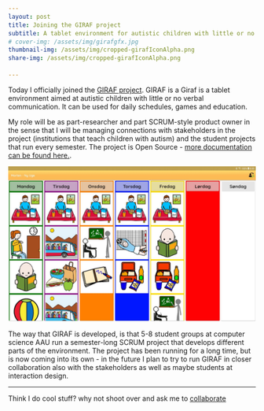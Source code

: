 ```yaml
---
layout: post
title: Joining the GIRAF project
subtitle: A tablet environment for autistic children with little or no verbal communication
# cover-img: /assets/img/girafgfx.jpg
thumbnail-img: /assets/img/cropped-girafIconAlpha.png
share-img: /assets/img/cropped-girafIconAlpha.png

---
```

Today I officially joined the [GIRAF project](https://giraf.cs.aau.dk/en/about-giraf/). GIRAF is a Giraf is a tablet environment aimed at autistic children with little or no verbal communication. It can be used for daily schedules, games and education. 

My role will be as part-researcher and part SCRUM-style product owner in the sense that I will be managing connections with stakeholders in the project (institutions that teach children with autism) and the student projects that run every semester. The project is Open Source - [more documentation can be found here.](https://aau-giraf.github.io/wiki/).

![The GIRAF system showing a PECS system running GIRAF](/assets/img/girafgfx.jpg "The GIRAF system showing a PECS system running GIRAF")

The way that GIRAF is developed, is that 5-8 student groups at computer science AAU run a semester-long SCRUM project that develops different parts of the environment. The project has been running for a long time, but is now coming into its own - in the future I plan to try to run GIRAF in closer collaboration also with the stakeholders as well as maybe students at interaction design.

--------------------

Think I do cool stuff? why not shoot over and ask me to [collaborate](../collaborate)